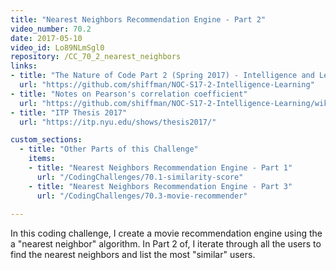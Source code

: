 ```yaml
---
title: "Nearest Neighbors Recommendation Engine - Part 2"
video_number: 70.2
date: 2017-05-10
video_id: Lo89NLmSgl0
repository: /CC_70_2_nearest_neighbors
links:
- title: "The Nature of Code Part 2 (Spring 2017) - Intelligence and Learning"  
  url: "https://github.com/shiffman/NOC-S17-2-Intelligence-Learning"
- title: "Notes on Pearson's correlation coefficient"  
  url: "https://github.com/shiffman/NOC-S17-2-Intelligence-Learning/wiki/Glossary:-Statistics#correlation"
- title: "ITP Thesis 2017"  
  url: "https://itp.nyu.edu/shows/thesis2017/"

custom_sections:
  - title: "Other Parts of this Challenge"
    items:
    - title: "Nearest Neighbors Recommendation Engine - Part 1"
      url: "/CodingChallenges/70.1-similarity-score"
    - title: "Nearest Neighbors Recommendation Engine - Part 3"
      url: "/CodingChallenges/70.3-movie-recommender"
  
---
```


In this coding challenge, I create a movie recommendation engine using the a "nearest neighbor" algorithm.  In Part 2 of, I iterate through all the users to find the nearest neighbors and list the most "similar" users.

